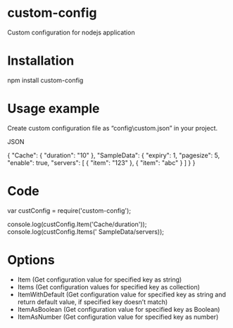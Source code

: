 # custom-config

Custom configuration for nodejs application

#  Installation

npm install custom-config

# Usage example

Create custom configuration file  as “config\custom.json” in your project.

JSON

{
    "Cache": {
        "duration": "10"
    },
    "SampleData": {
        "expiry": 1,
        "pagesize": 5,
        "enable": true,
        "servers": [
            {
                "item": "123"
            },
            {
                "item": "abc"
            }
        ]
    }
}

# Code

var custConfig = require('custom-config');

console.log(custConfig.Item('Cache/duration'));
console.log(custConfig.Items(' SampleData/servers));

# Options 

-	Item (Get configuration value for specified key as string)
-	Items (Get configuration values for specified key as collection)
-	ItemWithDefault (Get configuration value for specified key as string and return default value, if specified key doesn’t match)
-	ItemAsBoolean (Get configuration value for specified key as Boolean)
-	ItemAsNumber (Get configuration value for specified key as number)


